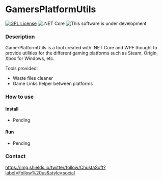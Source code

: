 # GamersPlatformUtils

[![GPL License](https://img.shields.io/github/license/ChustaSoft/GamerPlatformUtils?style=for-the-badge)](https://github.com/ChustaSoft/GamerPlatformUtils/blob/master/LICENSE)
![.NET Core](https://github.com/ChustaSoft/GamerPlatformUtils/workflows/.NET%20Core/badge.svg?branch=master)
![This software is under development](https://img.shields.io/badge/-In%20development-yellow)



### Description

GamerPlatformUtils is a tool created with .NET Core and WPF thought to provide utilities for the different gaming platforms such as Steam, Origin, Xbox for Windows, etc.

Tools provided:
- Waste files cleaner
- Game Links helper between platforms



### How to use

#### Install

- Pending

#### Run

- Pending



### Contact


https://img.shields.io/twitter/follow/ChustaSoft?label=Follow%20us&style=social
